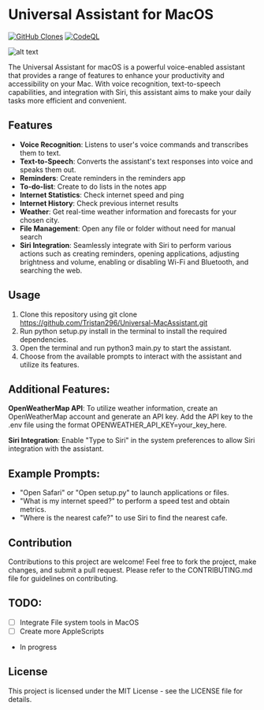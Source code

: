 # Universal Assistant for MacOS

[![GitHub Clones](https://img.shields.io/badge/dynamic/json?color=success&label=Clone&query=count&url=https://gist.githubusercontent.com/Tristan296/82e0272a21bddb472fb3feebea622050/raw/clone.json&logo=github)](https://github.com/MShawon/github-clone-count-badge)
[![CodeQL](https://github.com/Tristan296/Universal-MacAssistant/workflows/CodeQL/badge.svg)](https://github.com/Tristan296/Universal-MacAssistant/actions?query=workflow%3ACodeQL)

![alt text](https://github.com/Tristan296/LangChain-GPT-Voice-Assistant/blob/main/assistant_logo.png)

The Universal Assistant for macOS is a powerful voice-enabled assistant that provides a range of features to enhance your productivity and accessibility on your Mac. With voice recognition, text-to-speech capabilities, and integration with Siri, this assistant aims to make your daily tasks more efficient and convenient.

## Features

* **Voice Recognition**: Listens to user's voice commands and transcribes them to text.
* **Text-to-Speech**: Converts the assistant's text responses into voice and speaks them out.
* **Reminders**: Create reminders in the reminders app
* **To-do-list**: Create to do lists in the notes app
* **Internet Statistics**: Check internet speed and ping
* **Internet History**: Check previous internet results
* **Weather**: Get real-time weather information and forecasts for your chosen city.
* **File Management**: Open any file or folder without need for manual search
* **Siri Integration**: Seamlessly integrate with Siri to perform various actions such as creating reminders, opening applications, adjusting brightness and volume, enabling or disabling Wi-Fi and Bluetooth, and searching the web.

## Usage

1. Clone this repository using git clone https://github.com/Tristan296/Universal-MacAssistant.git
2. Run python setup.py install in the terminal to install the required dependencies.
3. Open the terminal and run python3 main.py to start the assistant.
4. Choose from the available prompts to interact with the assistant and utilize its features.

## Additional Features:

**OpenWeatherMap API**: To utilize weather information, create an OpenWeatherMap account and generate an API key. Add the API key to the .env file using the format OPENWEATHER_API_KEY=your_key_here.

**Siri Integration**: Enable "Type to Siri" in the system preferences to allow Siri integration with the assistant.
 
## Example Prompts:
- "Open Safari" or "Open setup.py" to launch applications or files.
- "What is my internet speed?" to perform a speed test and obtain metrics.
- "Where is the nearest cafe?" to use Siri to find the nearest cafe.

## Contribution
Contributions to this project are welcome! Feel free to fork the project, make changes, and submit a pull request. Please refer to the CONTRIBUTING.md file for guidelines on contributing.


## TODO:

- [ ] Integrate File system tools in MacOS
- [ ] Create more AppleScripts
 - In progress

## License

This project is licensed under the MIT License - see the LICENSE file for details.
